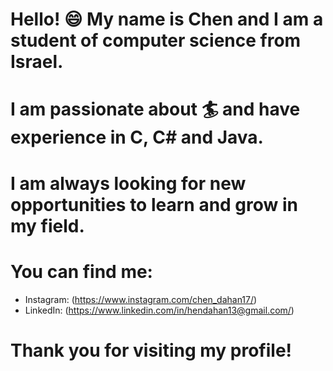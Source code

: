 
# Hello! :smile: My name is Chen and I am a student of computer science from Israel. 

# I am passionate about :surfer: and have experience in C, C# and Java. 

# I am always looking for new opportunities to learn and grow in my field.

# You can find me: 
  - Instagram: (https://www.instagram.com/chen_dahan17/)
  - LinkedIn: (https://www.linkedin.com/in/hendahan13@gmail.com/)


# Thank you for visiting my profile!




